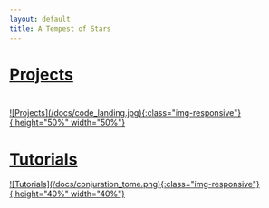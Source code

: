 ```yaml
---
layout: default
title: A Tempest of Stars
---
```


# **[Projects](/projects/)**
<p style="height: 10px"></p>
<a class="post-link" href="/projects/">
![Projects](/docs/code_landing.jpg){:class="img-responsive"}{:height="50%" width="50%"}
</a>

# **[Tutorials](/tutorials/)**
<a class="post-link" href="/tutorials/">
![Tutorials](/docs/conjuration_tome.png){:class="img-responsive"}{:height="40%" width="40%"}
</a>
